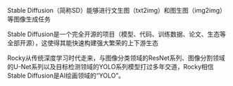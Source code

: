 Stable Diffusion（简称SD）能够进行文生图（txt2img）和图生图（img2img）等图像生成任务

Stable Diffusion是一个完全开源的项目（模型、代码、训练数据、论文、生态等全部开源），这使得其能快速构建强大繁荣的上下游生态

Rocky从传统深度学习时代走来，与图像分类领域的ResNet系列、图像分割领域的U-Net系列以及目标检测领域的YOLO系列模型打过多年交道，Rocky相信Stable Diffusion是AI绘画领域的“YOLO”。